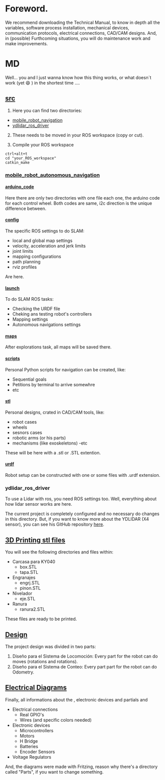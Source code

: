 # Foreword.
We recommend downloading the Technical Manual, to know in depth all the variables, software process installation, mechanical devices, communication protocols, electrical connections, CAD/CAM designs. And, in (possible) Furthcoming situations, you will do maintenance work and make improvements.   

# MD
Well... you and I just wanna know how this thing works, or what doesn´t work (yet :smile: ) in the shortest time .... 

## [src](https://github.com/marcvty98/MD/tree/main/src)
1. Here you can find two directories:
  - [mobile_robot_navigation](https://github.com/marcvty98/MD/tree/main/src/mobile_robot_autonomous_navigation)
  - [ydlidar_ros_driver](https://github.com/marcvty98/MD/tree/main/src/ydlidar_ros_driver)
 
2. These needs to be moved in your ROS workspace (copy or cut). 

3. Compile your ROS workspace
```
ctrl+alt+t
cd "your_ROS_workspace"
catkin_make
```

### [mobile_robot_autonomous_navigation](https://github.com/marcvty98/MD/tree/main/src/mobile_robot_autonomous_navigation)

#### [arduino_code](https://github.com/marcvty98/MD/tree/main/src/mobile_robot_autonomous_navigation/arduino_code)
Here there are only two directories with one file each one, the arduino code for each control wheel. Both codes are same, i2c direction is the unique difference between. 

#### [config](https://github.com/marcvty98/MD/tree/main/src/mobile_robot_autonomous_navigation/config)
The specific ROS settings to do SLAM:
  - local and global map settings
  - velocity, acceleration and jerk limits
  - joint limits
  - mapping configurations
  - path planning
  - rviz profiles
 
 Are here.

#### [launch](https://github.com/marcvty98/MD/tree/main/src/mobile_robot_autonomous_navigation/launch) 
To do SLAM ROS tasks:
  - Checking the URDF file
  - Cheking ans testing robot's controllers
  - Mapping settings
  - Autonomous navigations settings

#### [maps](https://github.com/marcvty98/MD/tree/main/src/mobile_robot_autonomous_navigation/maps)
After explorations task, all maps will be saved there. 

#### [scripts](https://github.com/marcvty98/MD/tree/main/src/mobile_robot_autonomous_navigation/scripts)
Personal Python scripts for navigation can be created, like:
  - Sequential goals
  - Petitions by terminal to arrive somewhre
  - etc

#### [stl](https://github.com/marcvty98/MD/tree/main/src/mobile_robot_autonomous_navigation/stl)
Personal designs, crated in CAD/CAM tools, like:
  - robot cases
  - wheels
  - sesnors cases
  - robotic arms (or his parts)
  - mechanisms (like exoskeletons)
  -etc

These will be here with a .stl or .STL extention. 

#### [urdf](https://github.com/marcvty98/MD/tree/main/src/mobile_robot_autonomous_navigation/urdf)
Robot setup can be constructed with one or some files with .urdf extension.

### ydlidar_ros_driver
To use a Lidar with ros, you need ROS settings too. Well, everything about how lidar sensor works are here.

The current project is completely configured and no necessary do changes in this directory. But, if you want to know more about the YDLIDAR (X4 sensor), you can see his GitHub repository [here](https://github.com/YDLIDAR/ydlidar_ros).

## [3D Printing stl files](https://github.com/marcvty98/MD/tree/main/3D%20Printing%20stl%20files)
You will see the following directories and files within: 
  - Carcasa para KY040
    - box.STL
    - tapa.STL
  - Engranajes
    - engrj.STL
    - pinon.STL
  - Nivelador
    - eje.STL
  - Ranura
    - ranura2.STL
 
 These files are ready to be printed. 

## [Design](https://github.com/marcvty98/MD/tree/main/Design)
The project design was divided in two parts:
1. Diseño para el Sistema de Locomoción: Every part for the robot can do moves (rotations and rotations).
2. Diseño para el Sistema de Conteo: Every part part for the robot can do Odometry.

## [Electrical Diagrams](https://github.com/marcvty98/MD/tree/main/electrical%20diagrams)
Finally, all informations about the , electronic devices and partials and 
  - Electrical connections
    - Real GPIO's
    - Wires (and specific colors needed)
  - Electronic devices
    - Microcontrollers
    - Motors
    - H Bridge
    - Batteries
    - Encoder Sensors
  - Voltage Regulators
 
 And, the diagrams were made with Fritzing, reason why there's a directory called "Parts", if you want to change something. 

